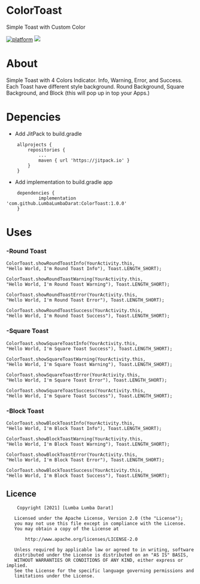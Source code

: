 # ColorToast
Simple Toast with Custom Color

[![platform](https://img.shields.io/badge/platform-Android-yellow.svg)](https://www.android.com)
[![](https://jitpack.io/v/LumbaLumbaDarat/ColorToast.svg)](https://jitpack.io/#LumbaLumbaDarat/ColorToast)

# About
Simple Toast with 4 Colors Indicator.
Info, Warning, Error, and Success.
Each Toast have different style background.
Round Background, Square Background, and Block (this will pop up in top your Apps.)

# Depencies
- Add JitPack to build.gradle
```
	allprojects {
		repositories {
			...
			maven { url 'https://jitpack.io' }
		}
	}
```

- Add implementation to build.gradle app
```
	dependencies {
	        implementation 'com.github.LumbaLumbaDarat:ColorToast:1.0.0' 
	}
```
# Uses
### -Round Toast
```
ColorToast.showRoundToastInfo(YourActivity.this, 
"Hello World, I'm Round Toast Info"), Toast.LENGTH_SHORT);                             
```
```
ColorToast.showRoundToastWarning(YourActivity.this, 
"Hello World, I'm Round Toast Warning"), Toast.LENGTH_SHORT);                             
```
```
ColorToast.showRoundToastError(YourActivity.this, 
"Hello World, I'm Round Toast Error"), Toast.LENGTH_SHORT);                             
```
```
ColorToast.showRoundToastSuccess(YourActivity.this, 
"Hello World, I'm Round Toast Success"), Toast.LENGTH_SHORT);                             
```

### -Square Toast
```
ColorToast.showSquareToastInfo(YourActivity.this, 
"Hello World, I'm Square Toast Success"), Toast.LENGTH_SHORT);                             
```
```
ColorToast.showSquareToastWarning(YourActivity.this, 
"Hello World, I'm Square Toast Warning"), Toast.LENGTH_SHORT);                             
```
```
ColorToast.showSquareToastError(YourActivity.this, 
"Hello World, I'm Square Toast Error"), Toast.LENGTH_SHORT);                             
```
```
ColorToast.showSquareToastSuccess(YourActivity.this, 
"Hello World, I'm Square Toast Success"), Toast.LENGTH_SHORT);                             
```

### -Block Toast
```
ColorToast.showBlockToastInfo(YourActivity.this, 
"Hello World, I'm Block Toast Info"), Toast.LENGTH_SHORT);                             
```
```
ColorToast.showBlockToastWarning(YourActivity.this, 
"Hello World, I'm Block Toast Warning"), Toast.LENGTH_SHORT);                             
```
```
ColorToast.showBlockToastError(YourActivity.this, 
"Hello World, I'm Block Toast Error"), Toast.LENGTH_SHORT);                             
```
```
ColorToast.showBlockToastSuccess(YourActivity.this, 
"Hello World, I'm Block Toast Success"), Toast.LENGTH_SHORT);                             
```

## Licence
```
	Copyright [2021] [Lumba Lumba Darat]

   Licensed under the Apache License, Version 2.0 (the "License");
   you may not use this file except in compliance with the License.
   You may obtain a copy of the License at

       http://www.apache.org/licenses/LICENSE-2.0

   Unless required by applicable law or agreed to in writing, software
   distributed under the License is distributed on an "AS IS" BASIS,
   WITHOUT WARRANTIES OR CONDITIONS OF ANY KIND, either express or implied.
   See the License for the specific language governing permissions and
   limitations under the License.
```
